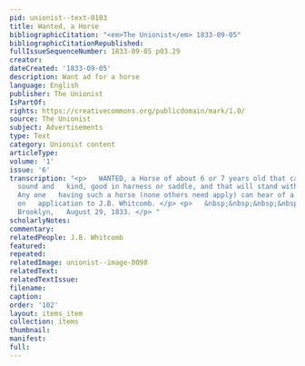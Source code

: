 ```yaml
---
pid: unionist--text-0103
title: Wanted, a Horse
bibliographicCitation: "<em>The Unionist</em> 1833-09-05"
bibliographicCitationRepublished: 
fullIssueSequenceNumber: 1833-09-05 p03.29
creator: 
dateCreated: '1833-09-05'
description: Want ad for a horse
language: English
publisher: The Unionist
IsPartOf: 
rights: https://creativecommons.org/publicdomain/mark/1.0/
source: The Unionist
subject: Advertisements
type: Text
category: Unionist content
articleType: 
volume: '1'
issue: '6'
transcription: "<p>   WANTED, a Horse of about 6 or 7 years old that can be warranted
  sound and   kind, good in harness or saddle, and that will stand without tying.
  Any one   having such a horse (none others need apply) can hear of a purchaser,
  on   application to J.B. Whitcomb. </p> <p>   &nbsp;&nbsp;&nbsp;&nbsp;&nbsp;&nbsp;&nbsp;&nbsp;&nbsp;&nbsp;&nbsp;
  Brooklyn,   August 29, 1833. </p> "
scholarlyNotes: 
commentary: 
relatedPeople: J.B. Whitcomb
featured: 
repeated: 
relatedImage: unionist--image-0098
relatedText: 
relatedTextIssue: 
filename: 
caption: 
order: '102'
layout: items_item
collection: items
thumbnail: 
manifest: 
full: 
---
```

